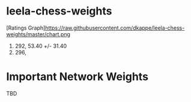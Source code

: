 # leela-chess-weights
[Ratings Graph]https://raw.githubusercontent.com/dkappe/leela-chess-weights/master/chart.png

1. 292, 53.40 +/- 31.40
2. 296, 

# Important Network Weights

TBD
